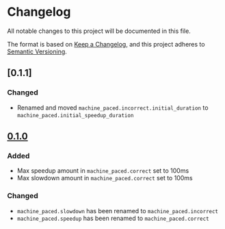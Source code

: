 # Changelog

All notable changes to this project will be documented in this file.

The format is based on [Keep a Changelog](https://keepachangelog.com/en/1.0.0/),
and this project adheres to [Semantic Versioning](https://semver.org/spec/v2.0.0.html).

## [0.1.1]

### Changed
- Renamed and moved `machine_paced.incorrect.initial_duration` to `machine_paced.initial_speedup_duration`

## [0.1.0]

### Added
- Max speedup amount in `machine_paced.correct` set to 100ms
- Max slowdown amount in `machine_paced.correct` set to 100ms

### Changed
- `machine_paced.slowdown` has been renamed to `machine_paced.incorrect`
- `machine_paced.speedup` has been renamed to `machine_paced.correct`

[0.1.0]: https://github.com/graymattermetrics/config/commit/d2fcc9008e072c8cc87fe8131ad19ead879af48a#diff-d8d0422389f03d783e32e627250fe29834bd09c6361640d1ff00661dd6820034